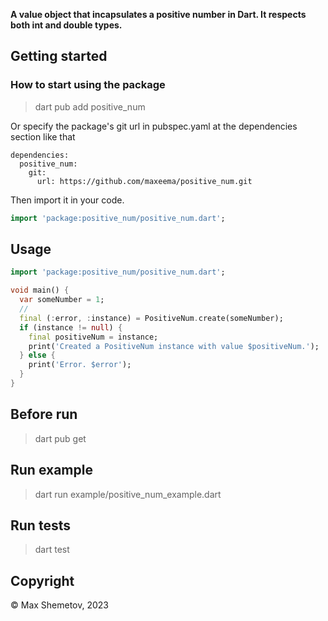 <!-- 
This README describes the package. If you publish this package to pub.dev,
this README's contents appear on the landing page for your package.

For information about how to write a good package README, see the guide for
[writing package pages](https://dart.dev/guides/libraries/writing-package-pages). 

For general information about developing packages, see the Dart guide for
[creating packages](https://dart.dev/guides/libraries/create-library-packages)
and the Flutter guide for
[developing packages and plugins](https://flutter.dev/developing-packages). 
-->

<b>A value object that incapsulates a positive number in Dart.
It respects both int and double types.</b>

## Getting started

### How to start using the package

> dart pub add positive_num


Or specify the package's git url in pubspec.yaml at the dependencies section like that

```
dependencies:
  positive_num:
    git:
      url: https://github.com/maxeema/positive_num.git
```

Then import it in your code.

```dart
import 'package:positive_num/positive_num.dart';
```

## Usage

```dart
import 'package:positive_num/positive_num.dart';

void main() {
  var someNumber = 1;
  //
  final (:error, :instance) = PositiveNum.create(someNumber);
  if (instance != null) {
    final positiveNum = instance;
    print('Created a PositiveNum instance with value $positiveNum.');
  } else {
    print('Error. $error');
  }
}
```

## Before run

> dart pub get

## Run example

> dart run example/positive_num_example.dart

## Run tests

> dart test


## Copyright

© Max Shemetov, 2023
